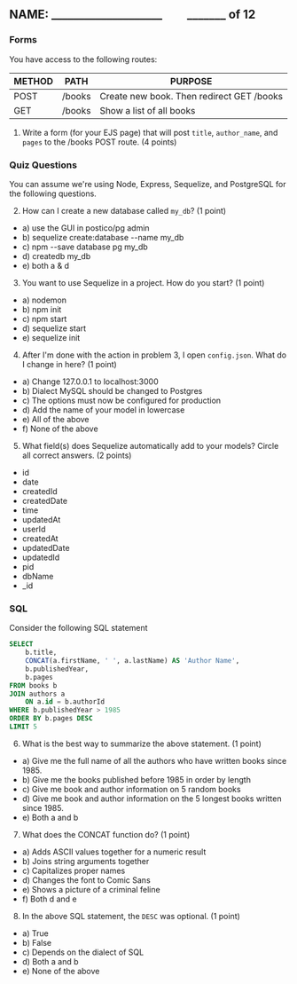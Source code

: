 ## NAME: ____________________ &nbsp; &nbsp; &nbsp; &nbsp; _______ of 12

### Forms

You have access to the following routes:

| METHOD | PATH | PURPOSE |
| ------ | ---------------| --------------------------------- |
| POST | /books | Create new book. Then redirect GET /books |
| GET | /books | Show a list of all books |


1. Write a form (for your EJS page) that will post `title`, `author_name`, and `pages` to the /books POST route. (4 points)








### Quiz Questions

You can assume we're using Node, Express, Sequelize, and PostgreSQL for the following questions.


2. How can I create a new database called `my_db`? (1 point)

* a) use the GUI in postico/pg admin
* b) sequelize create:database --name my_db
* c) npm --save database pg my_db
* d) createdb my_db
* e) both a & d


3. You want to use Sequelize in a project. How do you start? (1 point)

* a) nodemon
* b) npm init
* c) npm start
* d) sequelize start
* e) sequelize init


4. After I'm done with the action in problem 3, I open `config.json`. What do I change in here? (1 point)

* a) Change 127.0.0.1 to localhost:3000
* b) Dialect MySQL should be changed to Postgres
* c) The options must now be configured for production
* d) Add the name of your model in lowercase
* e) All of the above
* f) None of the above


5. What field(s) does Sequelize automatically add to your models? Circle all correct answers. (2 points)

* id
* date
* createdId
* createdDate
* time
* updatedAt
* userId
* createdAt
* updatedDate
* updatedId
* pid
* dbName
* \_id 


### SQL

Consider the following SQL statement

```SQL
SELECT 
    b.title,
    CONCAT(a.firstName, ' ', a.lastName) AS 'Author Name',
    b.publishedYear,
    b.pages
FROM books b
JOIN authors a
    ON a.id = b.authorId
WHERE b.publishedYear > 1985
ORDER BY b.pages DESC
LIMIT 5
```

6. What is the best way to summarize the above statement. (1 point)

* a) Give me the full name of all the authors who have written books since 1985.
* b) Give me the books published before 1985 in order by length
* c) Give me book and author information on 5 random books
* d) Give me book and author information on the 5 longest books written since 1985.
* e) Both a and b


7. What does the CONCAT function do? (1 point)

* a) Adds ASCII values together for a numeric result
* b) Joins string arguments together
* c) Capitalizes proper names
* d) Changes the font to Comic Sans 
* e) Shows a picture of a criminal feline
* f) Both d and e


8. In the above SQL statement, the `DESC` was optional. (1 point)

* a) True
* b) False
* c) Depends on the dialect of SQL
* d) Both a and b
* e) None of the above

